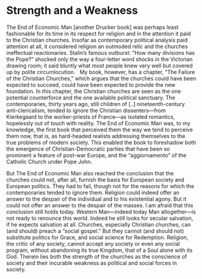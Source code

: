 # Strength and a Weakness

The End of Economic Man [another Drucker book] was perhaps least fashionable for its time in its respect for religion and in the attention it paid to the Christian churches. Insofar as contemporary political analysis paid attention at all, it considered religion an outmoded relic and the churches ineffectual reactionaries. Stalin’s famous outburst: “How many divisions has the Pope?” shocked only the way a four-letter word shocks in the Victorian drawing room; it said bluntly what most people knew very well but covered up by polite circumlocution.
  
My book, however, has a chapter, “The Failure of the Christian Churches,” which argues that the churches could have been expected to succeed, could have been expected to provide the new foundation. In this chapter, the Christian churches are seen as the one potential counterforce and the one available political sanctuary. The contemporaries, thirty years ago, still children of [..] nineteenth-century anti-clericalism, tended to ignore the Christian dissenters—from Kierkegaard to the worker-priests of France—as isolated romantics, hopelessly out of touch with reality. The End of Economic Man was, to my knowledge, the first book that perceived them the way we tend to perceive them now, that is, as hard-headed realists addressing themselves to the true problems of modern society. This enabled the book to foreshadow both the emergence of Christian-Democratic parties that have been so prominent a feature of post-war Europe, and the “aggiornamento” of the Catholic Church under Pope John.

But The End of Economic Man also reached the conclusion that the churches could not, after all, furnish the basis for European society and European politics. They had to fail, though not for the reasons for which the contemporaries tended to ignore them. Religion could indeed offer an answer to the despair of the individual and to his existential agony. But it could not offer an answer to the despair of the masses. I am afraid that this conclusion still holds today. Western Man—indeed today Man altogether—is not ready to renounce this world. Indeed he still looks for secular salvation, if he expects salvation at all. Churches, especially Christian churches, can (and should) preach a “social gospel.” But they cannot (and should not) substitute politics for Grace, and social science for Redemption. Religion, the critic of any society, cannot accept any society or even any social program, without abandoning its true Kingdom, that of a Soul alone with its God. Therein lies both the strength of the churches as the conscience of society and their incurable weakness as political and social forces in society.















